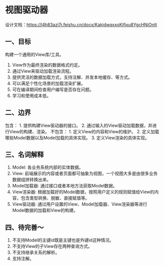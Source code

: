 # 视图驱动器

设计文档：https://l4h83azj7r.feishu.cn/docx/KakjdwqxxoKjfixu8YgcHNiOnIt

## 一、目标
构建一个通用的View库/工具。
  1. View作为最终渲染的数据格式约定。
  2. 通过View来驱动加载渲染流程。
  3. 提供灵活的数据加载方式，支持注解、并发本地缓存、等方式。
  4. 可以满足个性化场景的加载渲染扩展。
  5. 可在编译期间检查用户编写是否存在问题。       
  6. 学习和使用成本低。
  
## 二、边界
包含：
    1. 提供构建View驱动器的接口。
    2. 通过输入的View驱动加载数据，并进行View的构建、渲染。
不包含：
    1. 定义View的内容和View的维护。
    2. 定义加载哪些Model数据以及Model加载的具体实现。
    3. 定义View渲染的具体实现。

## 三、名词解释
  1. Model: 各业务系统内部的实体数据。
  2. View: 前端展示的内容或者页面都可抽象为视图，一个视图大多是由很多业务数据组拼转换出来。
  3. Model加载器: 通过接口或者本地方法获取Model数据。
  4. View渲染器: 根据加载好的Model数据，按照用户定义的规则赋值给View的内容，包含类型转换、脱敏、直接赋值等。
  5. View驱动器: 通过用户设置的View、Model加载器、View渲染器等进行Model数据的加载和View的构建。
  
## 四、待完善～
  1. 不支持Model的主键id既是主键也是外键id这种情况。
  2. 不支持View的子View存在两种查询方式。
  3. 不支持继承关系的解析。
  4. 支持注解。
  
  
